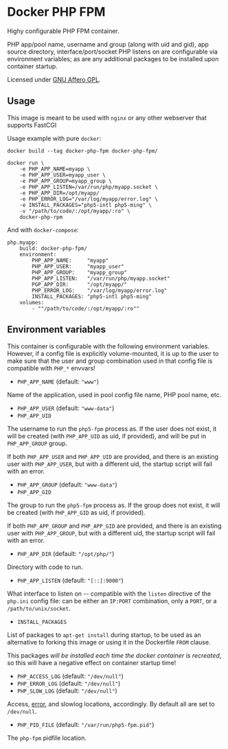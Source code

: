 # Docker PHP FPM

Highy configurable PHP FPM container.

PHP app/pool name, username and group (along with uid and gid), app source directory, interface/port/socket PHP listens on are configurable via environment variables; as are any additional packages to be installed upon container startup.

Licensed under [GNU Affero GPL](https://gnu.org/licenses/agpl.html).

## Usage

This image is meant to be used with `nginx` or any other webserver that supports FastCGI

Usage example with pure `docker`:

```
docker build --tag docker-php-fpm docker-php-fpm/

docker run \
    -e PHP_APP_NAME=myapp \
    -e PHP_APP_USER=myapp_user \
    -e PHP_APP_GROUP=myapp_group \
    -e PHP_APP_LISTEN=/var/run/php/myapp.socket \
    -e PHP_APP_DIR=/opt/myapp/
    -e PHP_ERROR_LOG="/var/log/myapp/error.log" \
    -e INSTALL_PACKAGES="php5-intl php5-ming" \
    -v "/path/to/code/:/opt/myapp/:ro" \
    docker-php-rpm
```

And with `docker-compose`:

```
php.myapp:
    build: docker-php-fpm/
    environment:
        PHP_APP_NAME:     "myapp"
        PHP_APP_USER:     "myapp_user"
        PHP_APP_GROUP:    "myapp_group"
        PHP_APP_LISTEN:   "/var/run/php/myapp.socket"
        PGP_APP_DIR:      "/opt/myapp/"
        PHP_ERROR_LOG:    "/var/log/myapp/error.log"
        INSTALL_PACKAGES: "php5-intl php5-ming"
    volumes:
        - ""/path/to/code/:/opt/myapp/:ro""
```

## Environment variables

This container is configurable with the following environment variables. However, if a config file is explicitly volume-mounted, it is up to the user to make sure that the user and group combination used in that config file is compatible with `PHP_*` envvars!

 - `PHP_APP_NAME` (default: `"www"`)

Name of the application, used in pool config file name, PHP pool name, etc.

 - `PHP_APP_USER` (default: `"www-data"`)
 - `PHP_APP_UID`

The username to run the `php5-fpm` process as. If the user does not exist, it will be created (with `PHP_APP_UID` as uid, if provided), and will be put in `PHP_APP_GROUP` group.

If both `PHP_APP_USER` and `PHP_APP_UID` are provided, and there is an existing user with `PHP_APP_USER`, but with a different uid, the startup script will fail with an error.

 - `PHP_APP_GROUP` (default: `"www-data"`)
 - `PHP_APP_GID`
 
The group to run the `php5-fpm` process as. If the group does not exist, it will be created (with `PHP_APP_GID` as uid, if provided).

If both `PHP_APP_GROUP` and `PHP_APP_GID` are provided, and there is an existing user with `PHP_APP_GROUP`, but with a different uid, the startup script will fail with an error.

 - `PHP_APP_DIR` (default: `"/opt/php/"`)

Directory with code to run.

 - `PHP_APP_LISTEN` (default: `"[::]:9000"`)

What interface to listen on -- compatible with the `listen` directive of the `php.ini` config file: can be either an `IP:PORT` combination, only a `PORT`, or a `/path/to/unix/socket`.

 - `INSTALL_PACKAGES`

List of packages to `apt-get install` during startup, to be used as an alternative to forking this image or using it in the Dockerfile `FROM` clause.

This packages *will be installed each time the docker container is recreated*, so this will have a negative effect on container startup time!

 - `PHP_ACCESS_LOG` (default: `"/dev/null"`)
 - `PHP_ERROR_LOG` (default: `"/dev/null"`)
 - `PHP_SLOW_LOG` (default: `"/dev/null"`)

Access, [error](http://php.net/manual/en/errorfunc.configuration.php#ini.error-log), and slowlog locations, accordingly. By default all are set to `/dev/null`.

 - `PHP_PID_FILE` (default: `"/var/run/php5-fpm.pid"`)

The `php-fpm` pidfile location.